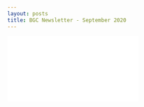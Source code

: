 ```yaml
---
layout: posts
title: BGC Newsletter - September 2020
---
```

<div class="embed-responsive embed-responsive-1by1">
    <embed class="embed-responsive-item" src="{{ "/assets/docs/Newsletter_Sept_2020.pdf" | relative_url }}#toolbar=0&navpanes=0" type="application/pdf" />
</div>
